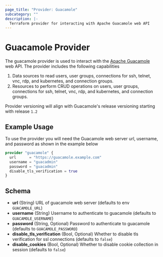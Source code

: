 ```yaml
---
page_title: "Provider: Guacamole"
subcategory: ""
description: |-
  Terraform provider for interacting with Apache Guacamole web API
---
```


# Guacamole Provider


The guacamole provider is used to interact with the [Apache Guacamole](https://guacamole.apache.org/) web API.  The provider includes the following capabilities

1. Data sources to read users, user groups, connections for ssh, telnet, vnc, rdp, and kubernetes, and connection groups.
2. Resources to perform CRUD operations on users, user groups, connections for ssh, telnet, vnc, rdp, and kubernetes, and connection groups.

Provider versioning will align with Guacamole's release versioning starting with release `1.2`

## Example Usage

To use the provider you will need the Guacamole web server url, username, and password as shown in the example below

```terraform
provider "guacamole" {
  url      = "https://guacamole.example.com"
  username = "guacadmin"
  password = "guacadmin"
  disable_tls_verification = true
}
```

## Schema

- **url** (String) URL of guacamole web server (defaults to env `GUACAMOLE_URL`)
- **username** (String) Username to authenticate to guacamole (defaults to `GUACAMOLE_USERNAME`)
- **password** (String, Optional) Password to authenticate to guacamole (defaults to `GUACAMOLE_PASSWORD`)
- **disable_tls_verification** (Bool, Optional) Whether to disable tls verification for ssl connections (defaults to `false`)
- **disable_cookies** (Bool, Optional) Whether to disable cookie collection in session (defaults to `false`)

